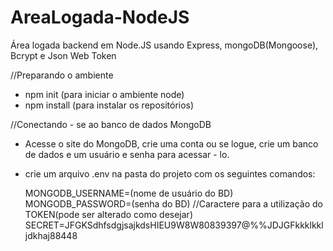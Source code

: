 # AreaLogada-NodeJS
Área logada backend em Node.JS usando Express, mongoDB(Mongoose), Bcrypt e Json Web Token


//Preparando o ambiente

- npm init (para iniciar o ambiente node)
- npm install (para instalar os repositórios)

//Conectando - se ao banco de dados MongoDB
- Acesse o site do MongoDB, crie uma conta ou se logue, crie um banco de dados e um usuário e senha para acessar - lo.
- crie um arquivo .env na pasta do projeto com os seguintes comandos:
  
  MONGODB_USERNAME=(nome de usuário do BD)
  MONGODB_PASSWORD=(senha do BD)
  //Caractere para a utilização do TOKEN(pode ser alterado como desejar)
  SECRET=JFGKSdhfsdgjsajkdsHIEU9W8W80839397@$%$%%JDJGFkkklkkljdkhaj88448
